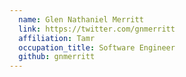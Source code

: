 ```yaml
---
  name: Glen Nathaniel Merritt
  link: https://twitter.com/gnmerritt
  affiliation: Tamr
  occupation_title: Software Engineer
  github: gnmerritt
---
```

